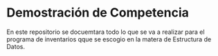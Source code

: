 # **Demostración de Competencia**
En este repositorio se docuemtara todo lo que se va a realizar para el programa de inventarios qque se escogio en la matera de Estructura de Datos.